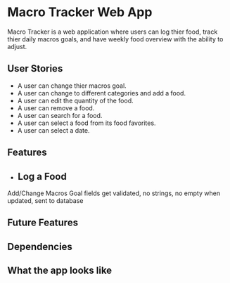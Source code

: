 # Macro Tracker Web App
Macro Tracker is a web application where users can log thier food, track thier daily macros goals, and have weekly food overview with the ability to adjust.

## User Stories
- A user can change thier macros goal.
- A user can change to different categories and add a food.
- A user can edit the quantity of the food.
- A user can remove a food.
- A user can search for a food.
- A user can select a food from its food favorites.
- A user can select a date.


## Features
- Log a Food
  - 
Add/Change Macros Goal
fields get validated, no strings, no empty
when updated, sent to database

## Future Features


## Dependencies


## What the app looks like
